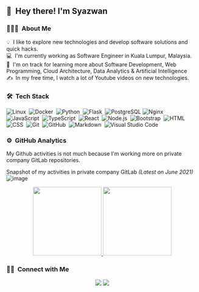 ## 👋 &nbsp;Hey there! I'm Syazwan

### 👨🏻‍💻 &nbsp;About Me

💡 &nbsp;I like to explore new technologies and develop software solutions and quick hacks.\
💻 &nbsp;I'm currently working as Software Engineer in Kuala Lumpur, Malaysia.\
🌱 &nbsp;I'm on track for learning more about Software Development, Web Programming, Cloud Architecture, Data Analytics & Artificial Intelligence\
✍️ &nbsp;In my free time, I watch a lot of Youtube videos on new technologies.

### 🛠 &nbsp;Tech Stack

![Linux](https://img.shields.io/badge/-Linux-05122A?style=flat&logo=linux)&nbsp;
![Docker](https://img.shields.io/badge/-Docker-05122A?style=flat&logo=docker)&nbsp;
![Python](https://img.shields.io/badge/-Python-05122A?style=flat&logo=python)&nbsp;
![Flask](https://img.shields.io/badge/-Flask-05122A?style=flat&logo=flask)&nbsp;
![PostgreSQL](https://img.shields.io/badge/-PostgreSQL-05122A?style=flat&logo=postgresql)
![Nginx](https://img.shields.io/badge/-Nginx-05122A?style=flat&logo=nginx)&nbsp;
![JavaScript](https://img.shields.io/badge/-JavaScript-05122A?style=flat&logo=javascript)&nbsp;
![TypeScript](https://img.shields.io/badge/-TypeScript-05122A?style=flat&logo=typescript)&nbsp;
![React](https://img.shields.io/badge/-React-05122A?style=flat&logo=react)&nbsp;
![Node.js](https://img.shields.io/badge/-Node.js-05122A?style=flat&logo=node.js)&nbsp;
![Bootstrap](https://img.shields.io/badge/-Bootstrap-05122A?style=flat&logo=bootstrap&logoColor=563D7C)&nbsp;
![HTML](https://img.shields.io/badge/-HTML-05122A?style=flat&logo=HTML5)&nbsp;
![CSS](https://img.shields.io/badge/-CSS-05122A?style=flat&logo=CSS3&logoColor=1572B6)&nbsp;
![Git](https://img.shields.io/badge/-Git-05122A?style=flat&logo=git)&nbsp;
![GitHub](https://img.shields.io/badge/-GitHub-05122A?style=flat&logo=github)&nbsp;
![Markdown](https://img.shields.io/badge/-Markdown-05122A?style=flat&logo=markdown)&nbsp;
![Visual Studio Code](https://img.shields.io/badge/-Visual%20Studio%20Code-05122A?style=flat&logo=visual-studio-code&logoColor=007ACC)&nbsp;

### ⚙️ &nbsp;GitHub Analytics
My Github activities is not much because I'm working more on private company GitLab repositories.

Snapshot of my activities in private company GitLab *(Latest on June 2021)*
![image](https://user-images.githubusercontent.com/28984703/124479095-7c1ecd80-ddd8-11eb-8af8-6ce975002fcb.png)


<p align="center">
<a href="https://github.com/syazwan0913">
  <img height="180em" src="https://github-readme-stats-eight-theta.vercel.app/api?username=syazwan0913&show_icons=true&theme=algolia&include_all_commits=true&count_private=true"/>
  <img height="180em" src="https://github-readme-stats-eight-theta.vercel.app/api/top-langs/?username=syazwan0913&layout=compact&langs_count=8&theme=algolia"/>
</a>
</p>

### 🤝🏻 &nbsp;Connect with Me

<p align="center">
<a href="https://linkedin.com/in/syazwan0913"><img src="https://img.shields.io/badge/-Mohamad%20Syazwan%20Shafei-0077B5?style=flat&logo=Linkedin&logoColor=white"/></a>
<a href="mailto:syazwan567@gmail.com"><img src="https://img.shields.io/badge/-syazwan567@gmail.com-D14836?style=flat&logo=Gmail&logoColor=white"/></a>
</p>
